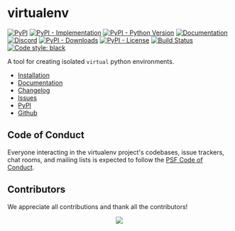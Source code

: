 # virtualenv

[![PyPI](https://img.shields.io/pypi/v/virtualenv?style=flat-square)](https://pypi.org/project/virtualenv)
[![PyPI - Implementation](https://img.shields.io/pypi/implementation/virtualenv?style=flat-square)](https://pypi.org/project/virtualenv)
[![PyPI - Python Version](https://img.shields.io/pypi/pyversions/virtualenv?style=flat-square)](https://pypi.org/project/virtualenv)
[![Documentation](https://readthedocs.org/projects/virtualenv/badge/?version=latest&style=flat-square)](http://virtualenv.pypa.io)
[![Discord](https://img.shields.io/discord/803025117553754132)](https://discord.gg/pypa)
[![PyPI - Downloads](https://img.shields.io/pypi/dm/virtualenv?style=flat-square)](https://pypistats.org/packages/virtualenv)
[![PyPI - License](https://img.shields.io/pypi/l/virtualenv?style=flat-square)](https://opensource.org/licenses/MIT)
[![Build Status](https://github.com/pypa/virtualenv/workflows/check/badge.svg?branch=main&event=push)](https://github.com/pypa/virtualenv/actions?query=workflow%3Acheck)
[![Code style:
black](https://img.shields.io/badge/code%20style-black-000000.svg?style=flat-square)](https://github.com/psf/black)

A tool for creating isolated `virtual` python environments.

- [Installation](https://virtualenv.pypa.io/en/latest/installation.html)
- [Documentation](https://virtualenv.pypa.io)
- [Changelog](https://virtualenv.pypa.io/en/latest/changelog.html)
- [Issues](https://github.com/pypa/virtualenv/issues)
- [PyPI](https://pypi.org/project/virtualenv)
- [Github](https://github.com/pypa/virtualenv)

## Code of Conduct

Everyone interacting in the virtualenv project's codebases, issue trackers, chat rooms, and mailing lists is expected to
follow the [PSF Code of Conduct](https://github.com/pypa/.github/blob/main/CODE_OF_CONDUCT.md).

## Contributors

We appreciate all contributions and thank all the contributors!

<p align="center">
  <img src="https://contributors-img.web.app/image?repo=pypa/virtualenv" />
</p>
